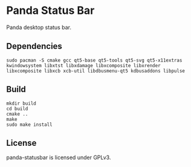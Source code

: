 # Panda Status Bar

Panda desktop status bar.

## Dependencies

`sudo pacman -S cmake gcc qt5-base qt5-tools qt5-svg qt5-x11extras kwindowsystem libxtst libxdamage libxcomposite libxrender libxcomposite libxcb xcb-util libdbusmenu-qt5 kdbusaddons libpulse`

## Build

```
mkdir build
cd build
cmake ..
make
sudo make install
```

## License

panda-statusbar is licensed under GPLv3.